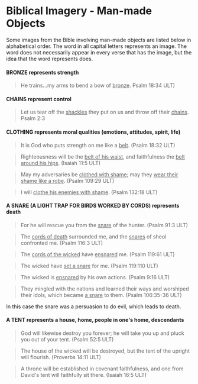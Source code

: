 # Biblical Imagery - Man-made Objects #


Some images from the Bible involving man-made objects are listed below in alphabetical order. The word in all capital letters represents an image. The word does not necessarily appear in every verse that has the image, but the idea that the word represents does.

#### BRONZE represents strength

>He trains…my arms to bend a bow of <u>bronze</u>.  Psalm 18:34 ULT)


#### CHAINS represent control

>Let us tear off the <u>shackles</u> they put on us and throw off their <u>chains</u>.  Psalm 2:3


#### CLOTHING represents moral qualities (emotions, attitudes, spirit, life)

>It is God who puts strength on me like a <u>belt</u>. (Psalm 18:32 ULT)


<blockquote>Righteousness will be the <u>belt of his waist</u>, and faithfulness the <u>belt around his hips</u>. (Isaiah 11:5 ULT)</blockquote>


>May my adversaries be <u>clothed with shame</u>; may they <u>wear their shame like a robe</u>. (Psalm 109:29 ULT)


<blockquote>I will <u>clothe his enemies with shame</u>. (Psalm 132:18 ULT)</blockquote>


#### A SNARE (A LIGHT TRAP FOR BIRDS WORKED BY CORDS) represents death

>For he will rescue you from the <u>snare</u> of the hunter.  (Psalm 91:3 ULT)


<blockquote>The <u>cords of death</u> surrounded me, and the <u>snares</u> of sheol confronted me.  (Psalm 116:3 ULT)</blockquote>


>The <u>cords of the wicked</u> have <u>ensnared</u> me. (Psalm 119:61 ULT)


<blockquote>The wicked have <u>set a snare</u> for me.  (Psalm 119:110 ULT)</blockquote>


>The wicked is <u>ensnared</u> by his own actions. (Psalm 9:16 ULT)


>They mingled with the nations and learned their ways and worshiped their idols, which became <u>a snare</u> to them.  (Psalm 106:35-36 ULT)

In this case the snare was a persuasion to do evil, which leads to death.

#### A TENT represents a house, home, people in one's home, descendants

>God will likewise destroy you forever; he will take you up and pluck you out of your tent.  (Psalm 52:5 ULT)


<blockquote>The house of the wicked will be destroyed, but the tent of the upright will flourish. (Proverbs 14:11 ULT)</blockquote>


>A throne will be established in covenant faithfulness, and one from David's tent will faithfully sit there. (Isaiah 16:5 ULT)